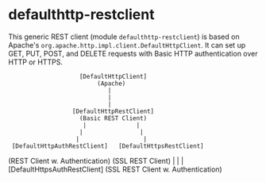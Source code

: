 defaulthttp-restclient
======================

This generic REST client (module `defaulthttp-restclient`) is based on Apache's
`org.apache.http.impl.client.DefaultHttpClient`. It can set up
GET, PUT, POST, and DELETE requests with Basic HTTP authentication over HTTP 
or HTTPS.

                        [DefaultHttpClient]
                             (Apache)
                                |
                                |
                                |
                      [DefaultHttpRestClient]
                        (Basic REST Client)
                         |              |
                        |                |
                       |                  |
     [DefaultHttpAuthRestClient]   [DefaultHttpsRestClient]
   (REST Client w. Authentication)     (SSL REST Client)
                 |
                 |
                 |
    [DefaultHttpsAuthRestClient]
 (SSL REST Client w. Authentication)
